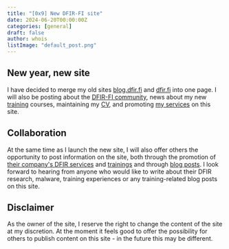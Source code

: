 ```yaml
---
title: "[0x9] New DFIR-FI site"
date: 2024-06-20T00:00:00Z
categories: [general]
draft: false
author: whois
listImage: "default_post.png"
---
```


## New year, new site

I have decided to merge my old sites [blog.dfir.fi](https://blog.dfir.fi) and [dfir.fi](https://dfir.fi) into one page. I will also be posting about the [DFIR-FI community](/community), news about my new [training](/training) courses, maintaining my [CV](/about/whois), and promoting [my services](/about/whois) on this site.

## Collaboration

At the same time as I launch the new site, I will also offer others the opportunity to post information on the site, both through the promotion of [their company's DFIR services](/) and [trainings](/training) and through [blog posts](/blog). I look forward to hearing from anyone who would like to write about their DFIR research, malware, training experiences or any training-related blog posts on this site.

## Disclaimer

As the owner of the site, I reserve the right to change the content of the site at my discretion. At the moment it feels good to offer the possibility for others to publish content on this site - in the future this may be different.